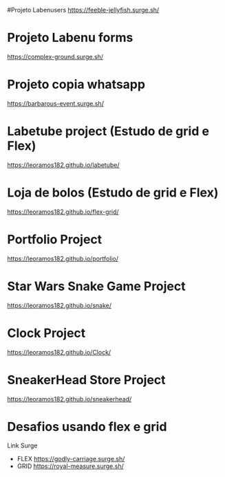 #Projeto Labenusers
https://feeble-jellyfish.surge.sh/
# Projeto Labenu forms
https://complex-ground.surge.sh/
# Projeto copia whatsapp
https://barbarous-event.surge.sh/
# Labetube project (Estudo de grid e Flex)
https://leoramos182.github.io/labetube/
# Loja de bolos (Estudo de grid e Flex)
https://leoramos182.github.io/flex-grid/
# Portfolio Project
https://leoramos182.github.io/portfolio/
# Star Wars Snake Game Project
https://leoramos182.github.io/snake/
# Clock Project
https://leoramos182.github.io/Clock/
# SneakerHead Store Project
https://leoramos182.github.io/sneakerhead/
# Desafios usando flex e grid
Link Surge
- FLEX https://godly-carriage.surge.sh/
- GRID https://royal-measure.surge.sh/
